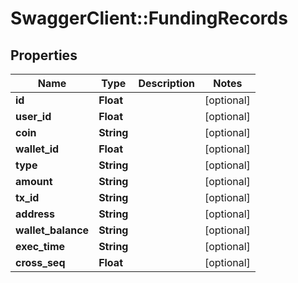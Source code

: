 # SwaggerClient::FundingRecords

## Properties
Name | Type | Description | Notes
------------ | ------------- | ------------- | -------------
**id** | **Float** |  | [optional] 
**user_id** | **Float** |  | [optional] 
**coin** | **String** |  | [optional] 
**wallet_id** | **Float** |  | [optional] 
**type** | **String** |  | [optional] 
**amount** | **String** |  | [optional] 
**tx_id** | **String** |  | [optional] 
**address** | **String** |  | [optional] 
**wallet_balance** | **String** |  | [optional] 
**exec_time** | **String** |  | [optional] 
**cross_seq** | **Float** |  | [optional] 


